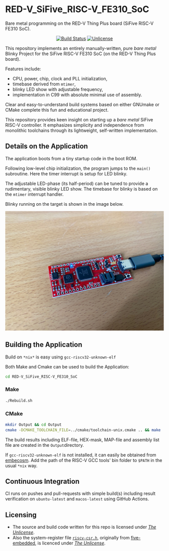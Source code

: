 RED-V_SiFive_RISC-V_FE310_SoC
==================
Bare metal programming on the RED-V Thing Plus board (SiFive RISC-V FE310 SoC).

<p align="center">
    <a href="https://github.com/Embedded-System-Lovers/RED-V_SiFive_RISC-V_FE310_SoC/actions">
        <img src="https://github.com/Embedded-System-Lovers/RED-V_SiFive_RISC-V_FE310_SoC/actions/workflows/RED-V_SiFive_RISC-V_FE310_SoC.yml/badge.svg" alt="Build Status"></a>
    <a href="https://github.com/Embedded-System-Lovers/RED-V_SiFive_RISC-V_FE310_SoC/blob/master/LICENSE">
        <img src="https://img.shields.io/badge/license-Unlicense-blue.svg" alt="Unlicense"></a>
</p>

This repository implements an entirely manually-written, pure
_bare_ _metal_ Blinky Project for the SiFive RISC-V FE310 SoC
(on the RED-V Thing Plus board).

Features include:
  - CPU, power, chip, clock and PLL initialization,
  - timebase derived from `mtimer`,
  - blinky LED show with adjustable frequency,
  - implementation in C99 with absolute minimal use of assembly.

Clear and easy-to-understand build systems based on either
GNUmake or CMake complete this fun and educational project.

This repository provides keen insight on starting up
a _bare_ _metal_ SiFive RISC-V controller. It emphasizes
simplicity and independence from monolithic toolchains
through its lightweight, self-written implementation.

## Details on the Application

The application boots from a tiny startup code in the boot ROM.

Following low-level chip initialization, the program jumps to
the `main()` subroutine. Here the timer interrupt is setup
for LED blinky.

The adjustable LED-phase (its half-period) can be tuned
to provide a rudimentary, visible blinky LED show.
The timebase for blinky is based on the `mtimer`
interrupt handler.

Blinky running on the target is shown in the image below.

![](./images/red_five.jpg)

## Building the Application

Build on `*nix*` is easy using `gcc-riscv32-unknown-elf`

Both Make and Cmake can be used to build the Application:

```sh
cd RED-V_SiFive_RISC-V_FE310_SoC
```
### Make
```sh
./Rebuild.sh
```
### CMake
```sh
mkdir Output && cd Output
cmake -DCMAKE_TOOLCHAIN_FILE=../cmake/toolchain-unix.cmake .. && make
```

The build results including ELF-file, HEX-mask, MAP-file
and assembly list file are created in the `Output`directory.

If `gcc-riscv32-unknown-elf` is not installed, it can easily
be obtained from [embecosm](https://www.embecosm.com/resources/tool-chain-downloads/#riscv-stable).
Add the path of the RISC-V GCC tools' bin folder to `$PATH`
in the usual `*nix` way.

## Continuous Integration

CI runs on pushes and pull-requests with simple
build(s) including result verification on `ubuntu-latest`
and `macos-latest` using GitHub Actions.

## Licensing

  - The source and build code written for this repo is licensed under [_The_ _Unlicense_](./LICENSE).
  - Also the system-register file [`riscv-csr.h`](https://github.com/Embedded-System-Lovers/RED-V_SiFive_RISC-V_FE310_SoC/blob/master/Code/Mcal/riscv-csr.h), originally from [five-embedded](https://five-embeddev.com), is licenced under [_The_ _Unlicense_](./LICENSE).

